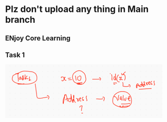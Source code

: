 # Plz don't upload any thing in Main branch 

## ENjoy Core Learning 

## Task 1 

<img src="task1.png">

